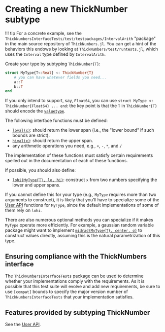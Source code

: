 # Creating a new ThickNumber subtype

!!! tip
    For a concrete example, see the `ThickNumbersInterfaceTests/test/testpackages/IntervalArith` "package"
    in the main source repository of `ThickNumbers.jl`. You can get a hint of the behaviors this endows by looking
    at `ThickNumbers/test/runtests.jl`, which uses the `Interval` type defined by `IntervalArith`.

Create your type by subtyping `ThickNumber{T}`:

```julia
struct MyType{T<:Real} <: ThickNumber{T}
    # you can have whatever fields you need...
    a::T
    b::T
end
```

If you only intend to support, say, `Float64`, you can use `struct MyType <: ThickNumber{Float64} ... end`: the key point is that the `T` in `ThickNumber{T}` should encode the [`valuetype`](@ref).

The following interface functions must be defined:

- [`loval(x)`](@ref): should return the lower span (i.e., the "lower bound" if such bounds are strict).
- [`hival(x)`](@ref): should return the upper span.
- any arithmetic operations you need, e.g., `+`, `-`, `*`, and `/`

The implementation of these functions must satisfy certain requirements spelled out in the documentation of each of these functions.

If possible, you should also define:

- [`lohi(MyType{T}, lo, hi)`](@ref): construct `x` from two numbers specifying the lower and upper spans.

If you cannot define this for your type (e.g., `MyType` requires more than two arguments to construct), it is likely that you'll have to specialize some of the [User API](@ref) functions for `MyType`, since the default implementations of some of them rely on `lohi`.

There are also numerous optional methods you can specialize if it makes `MyType` operate more
efficiently. For example, a gaussian random variable package might want to implement [`midrad(MyType{T}, center, σ)`](@ref) to construct values directly, assuming this is the natural parametrization
of this type.

## Ensuring compliance with the ThickNumbers interface

The `ThickNumbersInterfaceTests` package can be used to determine whether your implementations comply with the requirements.  As it is possible that this test suite will evolve and add new requirements,
be sure to use `[compat]` bounds to specify the major version number of `ThickNumbersInterfaceTests` that your implementation satisfies.

## Features provided by subtyping ThickNumber

See the [User API](@ref).
